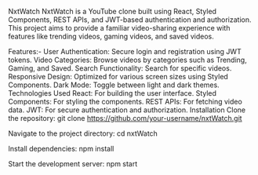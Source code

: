 NxtWatch
NxtWatch is a YouTube clone built using React, Styled Components, REST APIs, and JWT-based authentication and authorization. This project aims to provide a familiar video-sharing experience with features like trending videos, gaming videos, and saved videos.

Features:-
          User Authentication: Secure login and registration using JWT tokens.
          Video Categories: Browse videos by categories such as Trending, Gaming, and Saved.
          Search Functionality: Search for specific videos.
          Responsive Design: Optimized for various screen sizes using Styled Components.
          Dark Mode: Toggle between light and dark themes.
          Technologies Used
          React: For building the user interface.
          Styled Components: For styling the components.
          REST APIs: For fetching video data.
          JWT: For secure authentication and authorization.
Installation
Clone the repository:
git clone https://github.com/your-username/nxtWatch.git

Navigate to the project directory:
cd nxtWatch

Install dependencies:
npm install

Start the development server:
npm start
